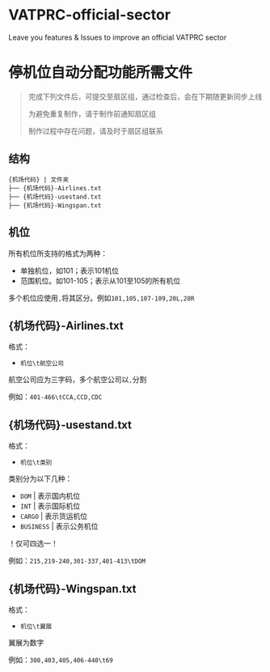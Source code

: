 # VATPRC-official-sector
Leave you features &amp; Issues to improve an official VATPRC sector


# 停机位自动分配功能所需文件
> 完成下列文件后，可提交至扇区组，通过检查后，会在下期随更新同步上线
> 
> 为避免重复制作，请于制作前通知扇区组
>
> 制作过程中存在问题，请及时于扇区组联系

## 结构
```
{机场代码} | 文件夹
├── {机场代码}-Airlines.txt
├── {机场代码}-usestand.txt
├── {机场代码}-Wingspan.txt
```

## 机位
所有机位所支持的格式为两种：
- 单独机位，如101；表示101机位
- 范围机位。如101-105；表示从101至105的所有机位

多个机位应使用`,`将其区分。例如`101,105,107-109,20L,20R`

## {机场代码}-Airlines.txt
格式：
  - `机位\t航空公司`

航空公司应为三字码，多个航空公司以`,`分割

例如：`401-466\tCCA,CCD,CDC`

## {机场代码}-usestand.txt
格式：
  - `机位\t类别`

类别分为以下几种：
- `DOM`  | 表示国内机位
- `INT`  | 表示国际机位
- `CARGO` | 表示货运机位
- `BUSINESS` | 表示公务机位

！仅可四选一！

例如：`215,219-240,301-337,401-413\tDOM`

## {机场代码}-Wingspan.txt
格式：
  - `机位\t翼展`

翼展为数字

例如：`308,403,405,406-440\t69`



